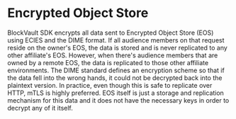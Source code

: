 # Encrypted Object Store

BlockVault SDK encrypts all data sent to Encrypted Object Store \(EOS\) using ECIES and the DIME format. If all audience members on that request reside on the owner's EOS, the data is stored and is never replicated to any other affiliate's EOS. However, when there's audience members that are owned by a remote EOS, the data is replicated to those other affiliate environments. The DIME standard defines an encryption scheme so that if the data fell into the wrong hands, it could not be decrypted back into the plaintext version. In practice, even though this is safe to replicate over HTTP, mTLS is highly preferred. EOS itself is just a storage and replication mechanism for this data and it does not have the necessary keys in order to decrypt any of it itself.

